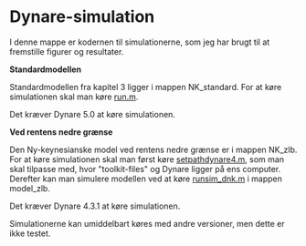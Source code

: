 # Dynare-simulation

I denne mappe er kodernen til simulationerne, som jeg har brugt til at fremstille figurer og resultater.

**Standardmodellen**

Standardmodellen fra kapitel 3 ligger i mappen NK_standard. For at køre simulationen skal man køre [run.m](Dynare_simulation/NK_standard/Run.m).

Det kræver Dynare 5.0 at køre simulationen.

**Ved rentens nedre grænse**

Den Ny-keynesianske model ved rentens nedre grænse er i mappen NK_zlb. For at køre simulationen skal man først køre [setpathdynare4.m](Dynare_simulation/NK_zlb/setpathdynare4.m), som man skal tilpasse med, hvor "toolkit-files" og Dynare ligger på ens computer. Derefter kan man simulere modellen ved at køre [runsim_dnk.m](Dynare_simulation/NK_zlb/model_zlb/runsim_dnk.m) i mappen model_zlb.

Det kræver Dynare 4.3.1 at køre simulationen.


Simulationerne kan umiddelbart køres med andre versioner, men dette er ikke testet.

